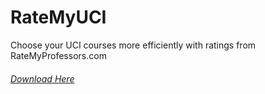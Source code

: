 # RateMyUCI
Choose your UCI courses more efficiently with ratings from RateMyProfessors.com
###### [Download Here](https://chrome.google.com/webstore/detail/ratemyuci/ihpagnkjcnjmdajeiahcmaabhibinpaf)
